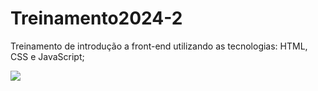 # Treinamento2024-2

Treinamento de introdução a front-end utilizando as tecnologias: HTML, CSS e JavaScript;

<img src="https://apexensino.com.br/wp-content/uploads/2017/11/html-css-javascript.jpg">
